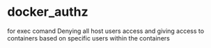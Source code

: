 # docker_authz
for exec comand
Denying all host users access and giving access to containers based on specific users within the containers


